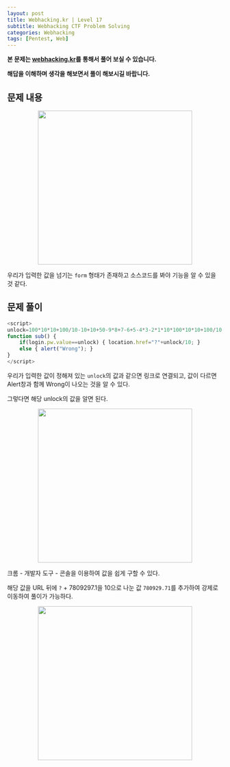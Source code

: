 ```yaml
---
layout: post
title: Webhacking.kr | Level 17
subtitle: Webhacking CTF Problem Solving
categories: Webhacking
tags: [Pentest, Web]
---
```


**본 문제는 [webhacking.kr](https://webhacking.kr)를 통해서 풀어 보실 수 있습니다.**

**해답을 이해하며 생각을 해보면서 풀이 해보시길 바랍니다.**

## 문제 내용

<p align="center">
<img src ="https://user-images.githubusercontent.com/78135526/197111253-19cbd8d2-56e1-4f5b-b67b-e0f3055b4c3a.jpg" width = 360> 
</p>

우리가 입력한 값을 넘기는 `form` 형태가 존재하고 소스코드를 봐야 기능을 알 수 있을 것 같다.

## 문제 풀이

```javascript
<script>
unlock=100*10*10+100/10-10+10+50-9*8+7-6+5-4*3-2*1*10*100*10*10+100/10-10+10+50-9*8+7-6+5-4*3-2*1*10*100*10*10+100/10-10+10+50-9*8+7-6+5-4*3-2*1*10*100*10*10+100/10-10+10+50-9*8+7-6+5-4*3-2*1*10/100*10*10+1/10-10+10+50-9*8+7-6+5-4*3-2*1*10*100*10*10+100/10-10+10+50-9*8+7-6+5-4*3-2*1*10+100*10*10+100/10-10+10+50-9*8+7-6+5-4*3-2*1*10-100*10*10+100/10-10+10+50-9*8+7-6+5-4*3-2*1*10/100*10*10+100/10-10+10+50-9*8+7-6+5-4*3-2*1*10/100*10*10+100/10-10+10+50-9*8+7-6+5-4*3-2*1*10/100*10*10+100/10-10+10+50-9*8+7-6+5-4*3-2*1*10/100*10*10+100/10-10+10+50-9*8+7-6+5-4*3-2*1*10/100*10*10+100/10-10+10+50-9*8+7-6+5-4*3-2*1*10/100*10*10+100/10-10+10+50-9*8+7-6+5-4*3-2*1*10/100*10*10+100/10-10+10+50-9*8+7-6+5-4*3-2*1*10/100*10*10+100/10-10+10+50-9*8+7-6+5-4*3-2*1*10/100*10*10+100/10-10+10+50-9*8+7-6+5-4*3-2*1*10*100*10*10+100/10-10+10+50-9*8+7-6+5-4*3-2*1*10*100*10*10+100/10-10+10+50-9*8+7-6+5-4*3-2*1*10*100*10*10+100/10-10+10+50-9*8+7-6+5-4*3-2*1*10*100*10*10+100/10-10+10+50-9*8+7-6+5-4*3-2*1*10*100*10*10+100/10-10+10+50-9*8+7-6+5-4*3-2*1*10*100*10*10+100/10-10+10+50-9*8+7-6+5-4*3-2*1*10*100*10*10+100/10-10+10+50-9*8+7-6+5-4*3-2*1*10+9999999;
function sub() { 
    if(login.pw.value==unlock) { location.href="?"+unlock/10; } 
    else { alert("Wrong"); } 
}
</script>
```

우리가 입력한 값이 정해져 있는 `unlock`의 값과 같으면 링크로 연결되고, 값이 다르면 Alert창과 함께 Wrong이 나오는 것을 알 수 있다. 

그렇다면 해당 unlock의 값을 알면 된다.

<p align="center">
<img src ="https://user-images.githubusercontent.com/78135526/197318645-7b779b31-6149-45ab-be8e-fcdee712da4c.jpg" width = 360> 
</p>

크롬 - 개발자 도구 - 콘솔을 이용하여 값을 쉽게 구할 수 있다.

해당 값을 URL 뒤에 `?` + 7809297.1을 10으로 나눈 값 `780929.71`를 추가하여 강제로 이동하여 풀이가 가능하다.

<p align="center">
<img src ="https://user-images.githubusercontent.com/78135526/197318710-7e6416fa-7f4b-4c86-b003-bc0578faa314.jpg" width = 360> 
</p>